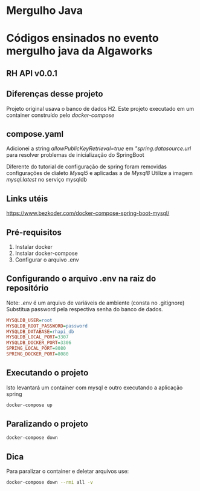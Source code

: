 
# Mergulho Java
# Códigos ensinados no evento mergulho java da Algaworks


## RH API v0.0.1 ##

## Diferenças desse projeto ##
Projeto original usava o banco de dados H2.
Este projeto executado em um container construído pelo *docker-compose*



## compose.yaml ##
Adicionei a string *allowPublicKeyRetrieval=true* em  *"spring.datasource.url* para resolver problemas de inicialização do SpringBoot

Diferente do tutorial de configuração de spring foram removidas configurações de dialeto *Mysql5* e aplicadas a de *Mysql8*
Utilize a imagem *mysql:latest* no serviço mysqldb

## Links utéis ##
https://www.bezkoder.com/docker-compose-spring-boot-mysql/
## Pré-requisitos ##
1.  Instalar docker
2.  Instalar docker-compose
3.  Configurar o arquivo .env

## Configurando o arquivo .env na raiz do **repositório** ##
Note: *.env* é um arquivo de variáveis de ambiente (consta no .gitignore)
Substitua password pela respectiva senha do banco de dados.
```ini
MYSQLDB_USER=root
MYSQLDB_ROOT_PASSWORD=password
MYSQLDB_DATABASE=rhapi_db
MYSQLDB_LOCAL_PORT=3307
MYSQLDB_DOCKER_PORT=3306
SPRING_LOCAL_PORT=8080
SPRING_DOCKER_PORT=8080

```
## Executando  o projeto ##

Isto levantará um container com mysql e outro executando a aplicação spring
```bash 
docker-compose up
```

## Paralizando o projeto ## 
```bash
docker-compose down 
```
## Dica ##
Para paralizar o container e deletar arquivos use: 

```bash
docker-compose down --rmi all -v
```